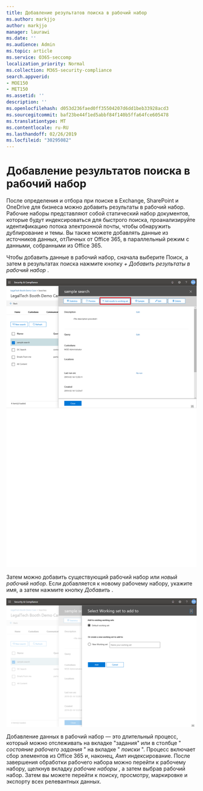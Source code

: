 ```yaml
---
title: Добавление результатов поиска в рабочий набор
ms.author: markjjo
author: markjjo
manager: laurawi
ms.date: ''
ms.audience: Admin
ms.topic: article
ms.service: O365-seccomp
localization_priority: Normal
ms.collection: M365-security-compliance
search.appverid:
- MOE150
- MET150
ms.assetid: ''
description: ''
ms.openlocfilehash: d053d236faed0ff35504207d6dd1beb33928acd3
ms.sourcegitcommit: baf23be44f1ed5abbf84f140b5ffa64fce605478
ms.translationtype: MT
ms.contentlocale: ru-RU
ms.lasthandoff: 02/26/2019
ms.locfileid: "30295082"
---
```

# <a name="add-search-results-to-a-working-set"></a>Добавление результатов поиска в рабочий набор

После определения и отбора при поиске в Exchange, SharePoint и OneDrive для бизнеса можно добавить результаты в рабочий набор. Рабочие наборы представляют собой статический набор документов, которые будут индексироваться для быстрого поиска, проанализируйте идентификацию потока электронной почты, чтобы обнаружить дублирование и темы.  Вы также можете добавлять данные из источников данных, отЛичных от Office 365, в параллельный режим с данными, собранными из Office 365.

Чтобы добавить данные в рабочий набор, сначала выберите Поиск, а затем в результатах поиска нажмите кнопку *+ Добавить результаты в рабочий набор* .

![Добавление данных в рабочий набор](../media/c1b4fc00-7a15-4587-b9b0-ce594bb02e4d.png)

Затем можно добавить существующий рабочий набор или *новый рабочий набор*.  Если добавляется к новому рабочему набору, укажите имя, а затем нажмите кнопку *Добавить* .

![Выбор рабочего набора](../media/e8c6ab51-da8d-4c39-9b21-26bfdf453fb9.png)

Добавление данных в рабочий набор — это длительный процесс, который можно отслеживать на вкладке "задания" или в столбце " *состояние рабочего задания* " на вкладке " *поиски* ".  Процесс включает сбор элементов из Office 365 и, наконец, _Амп_ индексирование.  После завершения обработки рабочего набора можно перейти к рабочему набору, щелкнув вкладку *рабочие наборы* , а затем выбрав рабочий набор.  Затем вы можете перейти к поиску, просмотру, маркировке и экспорту всех релевантных данных.